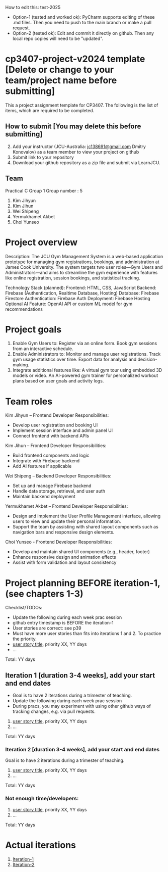 How to edit this: test-2025
* Option-1 (tested and worked ok): PyCharm supports editing of these .md files. Then you need to push to the main branch or make a pull request.
* Option-2 (tested ok): Edit and commit it directly on github. Then any local repo copies will need to be "updated".

# cp3407-project-v2024 template [Delete or change to your team/project name before submitting]

This a project assignment template for CP3407. 
The following is the list of items, which are required to be completed.

## How to submit [You may delete this before submitting]

2. Add your instructor (JCU-Australia: jc138691@gmail.com Dmitry Konovalov) as a team member to view your project on github
1. Submit link to your repository
2. Download your github repository as a zip file and submit via LearnJCU.

## Team
Practical C
Group 1
Group number : 5
1. Kim Jihyun
2. Kim Jihun
3. Wei Shipeng
4. Yermukhamet Akbet
5. Choi Yunseo

# Project overview
Description:
The JCU Gym Management System is a web-based application prototype for managing gym registrations, bookings, and administration at James Cook University. 
The system targets two user roles—Gym Users and Administrators—and aims to streamline the gym experience with features like online registration, session bookings, and statistical tracking.

Technology Stack (planned):
Frontend: HTML, CSS, JavaScript
Backend: Firebase (Authentication, Realtime Database, Hosting)
Database: Firebase Firestore
Authentication: Firebase Auth
Deployment: Firebase Hosting
Optional AI Feature: OpenAI API or custom ML model for gym recommendations

# Project goals
1. Enable Gym Users to:
Register via an online form.
Book gym sessions from an interactive schedule.
2. Enable Administrators to:
Monitor and manage user registrations.
Track gym usage statistics over time.
Export data for analysis and decision-making.
3. Integrate additional features like:
A virtual gym tour using embedded 3D models or video.
An AI-powered gym trainer for personalized workout plans based on user goals and activity logs.

# Team roles
Kim Jihyun – Frontend Developer
Responsibilities:
- Develop user registration and booking UI  
- Implement session interface and admin panel UI  
- Connect frontend with backend APIs

Kim Jihun – Frontend Developer
Responsibilities:
- Build frontend components and logic  
- Integrate with Firebase backend  
- Add AI features if applicable

Wei Shipeng – Backend Developer
Responsibilities:
- Set up and manage Firebase backend  
- Handle data storage, retrieval, and user auth  
- Maintain backend deployment

Yermukhamet Akbet – Frontend Developer
Responsibilities:
- Design and implement the User Profile Management interface, allowing users to view and update their personal information.
- Support the team by assisting with shared layout components such as navigation bars and responsive design elements.

Choi Yunseo - Frontend Developer
Responsibilities:
- Develop and maintain shared UI components (e.g., header, footer)
- Enhance responsive design and animation effects
- Assist with form validation and layout consistency


# Project planning BEFORE iteration-1, (see chapters 1-3)
Checklist/TODOs: 
* Update the following during each week prac session
* github entry timestamp is BEFORE the iteration-1
* User stories are correct: see p39
* Must have more user stories than fits into iterations 1 and 2. To practice the priority.
* [user story title](./user_stories/user_story_01_title.md), priority XX, YY days 
* ...

Total: YY days


## Iteration 1 [duration 3-4 weeks], add your start and end dates 

* Goal is to have 2 iterations during a trimester of teaching.
* Update the following during each week prac session
* During pracs, you may experiment with using other github ways of tracking changes, e.g. via pull requests.

1. [user story title](./user_stories/user_story_01_title.md), priority XX, YY days 
2. ...

Total: YY days


### Iteration 2 [duration 3-4 weeks], add your start and end dates
Goal is to have 2 iterations during a trimester of teaching.
1. [user story title](./user_stories/user_story_01_title.md), priority XX, YY days 
2. ...

Total: YY days

### Not enough time/developers: 
1. [user story title](./user_stories/user_story_01_title.md), priority XX, YY days 
2. ...

Total: YY days

# Actual iterations
1. [Iteration-1](./iteration_1.md)
2. [Iteration-2](./iteration_2.md)